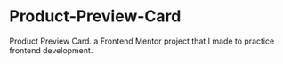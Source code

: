 # Product-Preview-Card
Product Preview Card. a Frontend Mentor project that I made to practice frontend development.
